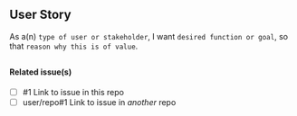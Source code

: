 ## User Story 
As a(n) `type of user or stakeholder`, I want `desired function or goal`, so that `reason why this is of value`.
## 
#### Related issue(s)
- [ ] #1 Link to issue in this repo
- [ ] user/repo#1 Link to issue in _another_ repo
